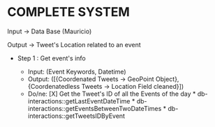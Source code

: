 COMPLETE SYSTEM
================

Input 	-> Data Base (Mauricio)

Output 	-> Tweet's Location related to an event

* Step 1 : Get event's info

	- Input: 	(Event Keywords, Datetime)
	- Output: ([{Coordenated Tweets -> GeoPoint Object}, {Coordenatedless Tweets -> Location Field cleaned}])
	- Do/ne:
		[X] Get the Tweet's ID of all the Events of the day
			* db-interactions::getLastEventDateTime
			* db-interactions::getEventsBetweenTwoDateTimes
			* db-interactions::getTweetsIDByEvent
